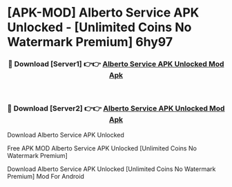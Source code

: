 # [APK-MOD] Alberto Service APK Unlocked - [Unlimited Coins No Watermark Premium] 6hy97



<div align="center">
<h3>🔴 Download [Server1] 👉👉 <a href="https://momento.my/?title=Alberto_Service_APK_Unlocked">Alberto Service APK Unlocked Mod Apk</a></h3><br>

<h3>🔴 Download [Server2] 👉👉 <a href="https://momento.my/?title=Alberto_Service_APK_Unlocked">Alberto Service APK Unlocked Mod Apk</a></h3>
</div>



Download Alberto Service APK Unlocked 

Free APK MOD Alberto Service APK Unlocked [Unlimited Coins No Watermark Premium]

Download Alberto Service APK Unlocked [Unlimited Coins No Watermark Premium] Mod For Android
